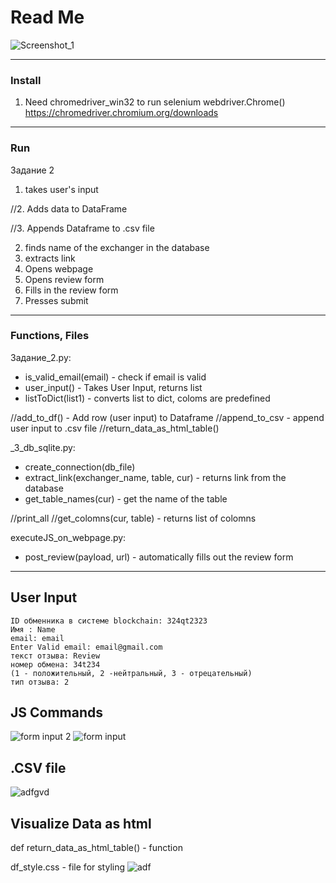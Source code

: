 # Read Me

![Screenshot_1](https://user-images.githubusercontent.com/48917675/81112680-e3d74100-8ed3-11ea-854b-675da3414e97.jpg)

---
### Install 
1. Need chromedriver_win32 to run selenium webdriver.Chrome()
https://chromedriver.chromium.org/downloads

---
### Run

Задание 2
1. takes user's input

//2. Adds data to DataFrame

//3. Appends Dataframe to .csv file

2. finds name of the exchanger in the database
3. extracts link
4. Opens webpage
5. Opens review form
6. Fills in the review form
7. Presses submit
---

### Functions, Files

Задание_2.py:
- is_valid_email(email) -  check if email is valid
- user_input() - Takes User Input, returns list 
- listToDict(list1) - converts list to dict, coloms are predefined 

//add_to_df() - Add row (user input) to Dataframe 
//append_to_csv - append user input to .csv file
//return_data_as_html_table() 

_3_db_sqlite.py:
- create_connection(db_file) 
- extract_link(exchanger_name, table, cur) - returns link from the database
- get_table_names(cur) - get the name of the table

//print_all
//get_colomns(cur, table) - returns list of colomns


executeJS_on_webpage.py:
- post_review(payload, url) - automatically fills out the review form

---

## User Input
```
ID обменника в системе blockchain: 324qt2323
Имя : Name
email: email
Enter Valid email: email@gmail.com
текст отзыва: Review
номер обмена: 34t234
(1 - положительный, 2 -нейтральный, 3 - отрецательный)
тип отзыва: 2
```
## JS Commands
![form input 2](https://user-images.githubusercontent.com/48917675/81111861-97d7cc80-8ed2-11ea-9680-d3ef8b0597bf.jpg)
![form input](https://user-images.githubusercontent.com/48917675/81111872-9b6b5380-8ed2-11ea-8be0-d2eac1052afb.jpg)

## .CSV file
![adfgvd](https://user-images.githubusercontent.com/48917675/80627132-49bf5680-8a04-11ea-87d9-31ccff4bdab0.jpg)


## Visualize Data as html
def return_data_as_html_table() - function

df_style.css - file for styling
![adf](https://user-images.githubusercontent.com/48917675/80627428-bb97a000-8a04-11ea-8012-7b703c0b2050.jpg)



